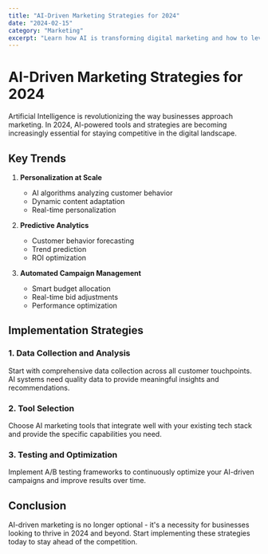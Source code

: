 ```yaml
---
title: "AI-Driven Marketing Strategies for 2024"
date: "2024-02-15"
category: "Marketing"
excerpt: "Learn how AI is transforming digital marketing and how to leverage it for your business growth."
---
```


# AI-Driven Marketing Strategies for 2024

Artificial Intelligence is revolutionizing the way businesses approach marketing. In 2024, AI-powered tools and strategies are becoming increasingly essential for staying competitive in the digital landscape.

## Key Trends

1. **Personalization at Scale**
   - AI algorithms analyzing customer behavior
   - Dynamic content adaptation
   - Real-time personalization

2. **Predictive Analytics**
   - Customer behavior forecasting
   - Trend prediction
   - ROI optimization

3. **Automated Campaign Management**
   - Smart budget allocation
   - Real-time bid adjustments
   - Performance optimization

## Implementation Strategies

### 1. Data Collection and Analysis

Start with comprehensive data collection across all customer touchpoints. AI systems need quality data to provide meaningful insights and recommendations.

### 2. Tool Selection

Choose AI marketing tools that integrate well with your existing tech stack and provide the specific capabilities you need.

### 3. Testing and Optimization

Implement A/B testing frameworks to continuously optimize your AI-driven campaigns and improve results over time.

## Conclusion

AI-driven marketing is no longer optional - it's a necessity for businesses looking to thrive in 2024 and beyond. Start implementing these strategies today to stay ahead of the competition.